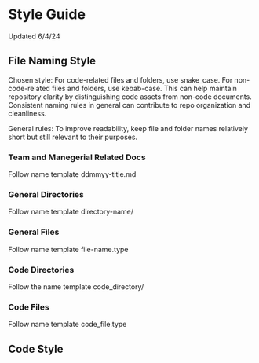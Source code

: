 # Style Guide
Updated 6/4/24

## File Naming Style
Chosen style: For code-related files and folders, use snake_case. For non-code-related files and folders, use kebab-case. This can help maintain repository clarity by distinguishing code assets from non-code documents.
Consistent naming rules in general can contribute to repo organization and cleanliness.

General rules: To improve readability, keep file and folder names relatively short but still relevant to their purposes.

### Team and Manegerial Related Docs
Follow name template ddmmyy-title.md

### General Directories
Follow name template directory-name/

### General Files
Follow name template file-name.type

### Code Directories
Follow the name template code_directory/

### Code Files
Follow name template code_file.type


## Code Style
